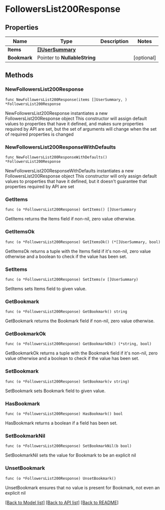 # FollowersList200Response

## Properties

Name | Type | Description | Notes
------------ | ------------- | ------------- | -------------
**Items** | [**[]UserSummary**](UserSummary.md) |  | 
**Bookmark** | Pointer to **NullableString** |  | [optional] 

## Methods

### NewFollowersList200Response

`func NewFollowersList200Response(items []UserSummary, ) *FollowersList200Response`

NewFollowersList200Response instantiates a new FollowersList200Response object
This constructor will assign default values to properties that have it defined,
and makes sure properties required by API are set, but the set of arguments
will change when the set of required properties is changed

### NewFollowersList200ResponseWithDefaults

`func NewFollowersList200ResponseWithDefaults() *FollowersList200Response`

NewFollowersList200ResponseWithDefaults instantiates a new FollowersList200Response object
This constructor will only assign default values to properties that have it defined,
but it doesn't guarantee that properties required by API are set

### GetItems

`func (o *FollowersList200Response) GetItems() []UserSummary`

GetItems returns the Items field if non-nil, zero value otherwise.

### GetItemsOk

`func (o *FollowersList200Response) GetItemsOk() (*[]UserSummary, bool)`

GetItemsOk returns a tuple with the Items field if it's non-nil, zero value otherwise
and a boolean to check if the value has been set.

### SetItems

`func (o *FollowersList200Response) SetItems(v []UserSummary)`

SetItems sets Items field to given value.


### GetBookmark

`func (o *FollowersList200Response) GetBookmark() string`

GetBookmark returns the Bookmark field if non-nil, zero value otherwise.

### GetBookmarkOk

`func (o *FollowersList200Response) GetBookmarkOk() (*string, bool)`

GetBookmarkOk returns a tuple with the Bookmark field if it's non-nil, zero value otherwise
and a boolean to check if the value has been set.

### SetBookmark

`func (o *FollowersList200Response) SetBookmark(v string)`

SetBookmark sets Bookmark field to given value.

### HasBookmark

`func (o *FollowersList200Response) HasBookmark() bool`

HasBookmark returns a boolean if a field has been set.

### SetBookmarkNil

`func (o *FollowersList200Response) SetBookmarkNil(b bool)`

 SetBookmarkNil sets the value for Bookmark to be an explicit nil

### UnsetBookmark
`func (o *FollowersList200Response) UnsetBookmark()`

UnsetBookmark ensures that no value is present for Bookmark, not even an explicit nil

[[Back to Model list]](../README.md#documentation-for-models) [[Back to API list]](../README.md#documentation-for-api-endpoints) [[Back to README]](../README.md)



